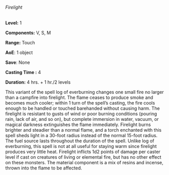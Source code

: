 ###### Firelight

**Level:** 1

**Components:** V, S, M

**Range:** Touch

**AoE**: 1 object

**Save**: None

**Casting Time :** 4

**Duration:** 4 hrs. + 1 hr./2 levels

This variant of the spell log of everburning changes one small fire no larger than a campfire into firelight. The flame ceases to produce smoke and becomes much cooler; within 1 turn of the spell’s casting, the fire cools enough to be handled or touched barehanded without causing harm. The firelight is resistant to gusts of wind or poor burning conditions (pouring rain, lack of air, and so on), but complete immersion in water, vacuum, or magical darkness extinguishes the flame immediately. Firelight burns brighter and steadier than a normal flame, and a torch enchanted with this spell sheds light in a 30-foot radius instead of the normal 15-foot radius. The fuel source lasts throughout the duration of the spell. Unlike log of everburning, this spell is not at all useful for staying warm since firelight produces very little heat. Firelight inflicts 1d2 points of damage per caster level if cast on creatures of living or elemental fire, but has no other effect on these monsters. The material component is a mix of resins and incense, thrown into the flame to be affected.